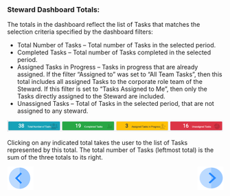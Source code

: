 ### Steward Dashboard Totals:

The totals in the dashboard reflect the list of Tasks that matches the selection criteria specified by the dashboard filters:

- Total Number of Tasks – Total number of Tasks in the selected period. 
- Completed Tasks – Total number of Tasks completed in the selected period.
- Assigned Tasks in Progress – Tasks in progress that are already assigned. If the filter “Assigned to” was set to “All Team Tasks”, then this total includes all assigned Tasks to the corporate role team of the Steward. If this filter is set to “Tasks Assigned to Me”, then only the Tasks directly assigned to the Steward are included.
- Unassigned Tasks – Total of Tasks in the selected period, that are not assigned to any steward.

 ![image](/articles/DPM/images/Figure_42_Steward_Dashboard_Totals.png)


Clicking on any indicated total takes the user to the list of Tasks represented by this total. 
The total number of Tasks (leftmost total) is the sum of the three totals to its right.



[![Previous](/articles/DPM/images/Previous.png)](/articles/DPM/05_Steward_User_Interface/03_Steward_User_Interface_Filters.md)[<img align="right" width="60" height="54" src="/articles/DPM/images/Next.png">](/articles/DPM/05_Steward_User_Interface/05_Steward_User_Interface_Graphs.md)
